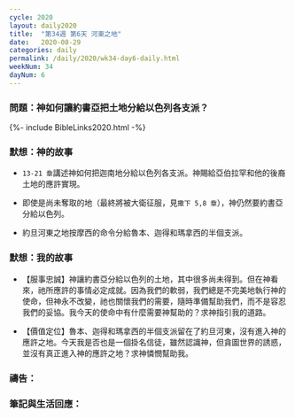 ```yaml
---
cycle: 2020
layout: daily2020
title:  "第34週 第6天 河東之地"
date:   2020-08-29
categories: daily
permalink: /daily/2020/wk34-day6-daily.html
weekNum: 34
dayNum: 6
---
```


### 問題：神如何讓約書亞把土地分給以色列各支派？

{%- include BibleLinks2020.html -%}

### 默想：神的故事 
+ `13-21 章`講述神如何把迦南地分給以色列各支派。神賜給亞伯拉罕和他的後裔土地的應許實現。

+ 即使是尚未奪取的地（最終將被大衛征服，見`撒下 5,8 章`），神仍然要約書亞分給以色列。

+ 約旦河東之地按摩西的命令分給魯本、迦得和瑪拿西的半個支派。

### 默想：我的故事 
+ 【服事忠誠】神讓約書亞分給以色列的土地，其中很多尚未得到。但在神看來，祂所應許的事情必定成就。因為我們的軟弱，我們總是不完美地執行神的使命，但神永不改變，祂也關懷我們的需要，隨時準備幫助我們，而不是容忍我們的妥協。我今天的使命中有什麼需要神幫助的？求神指引我的道路。

+ 【價值定位】魯本、迦得和瑪拿西的半個支派留在了約旦河東，沒有進入神的應許之地。今天我是否也是一個掛名信徒，雖然認識神，但貪圖世界的誘惑，並沒有真正進入神的應許之地？求神憐憫幫助我。

### 禱告：

### 筆記與生活回應：
